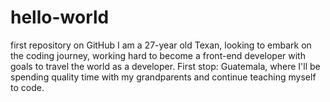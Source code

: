 # hello-world
first repository on GitHub
I am a 27-year old Texan, looking to embark on the coding journey, working hard to become a front-end developer with goals to travel the world as a developer. First stop: Guatemala, where I'll be spending quality time with my grandparents and continue teaching myself to code. 

